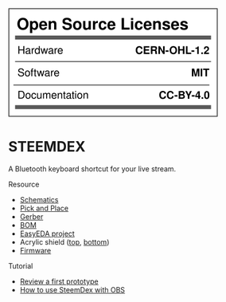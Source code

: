 <img src="https://raw.githubusercontent.com/anoochit/steemdex/main/images/license_badge.svg">

# STEEMDEX

A Bluetooth keyboard shortcut for your live stream.

Resource

 * [Schematics](https://github.com/anoochit/steemdex/blob/main/hardware/Schematic_steemdex.png)
 * [Pick and Place](https://github.com/anoochit/steemdex/blob/main/hardware/PickAndPlace.csv)
 * [Gerber](https://github.com/anoochit/steemdex/tree/main/hardware/gerber)
 * [BOM](https://github.com/anoochit/steemdex/blob/main/hardware/BOM_steemdex.csv)
 * [EasyEDA project](https://oshwlab.com/anoochit/steemdex)
 * Acrylic shield ([top](https://github.com/anoochit/steemdex/blob/main/hardware/steemdex_v1_top.svg), [bottom](https://github.com/anoochit/steemdex/blob/main/hardware/steemdex_v1_bottom.svg))
 * [Firmware](https://github.com/anoochit/steemdex/tree/main/firmware)

 Tutorial 
 
  * [Review a first prototype](https://www.youtube.com/watch?v=2mZikjCLBVA)
  * [How to use SteemDex with OBS](https://www.youtube.com/watch?v=fgUzpukB9Fw)

